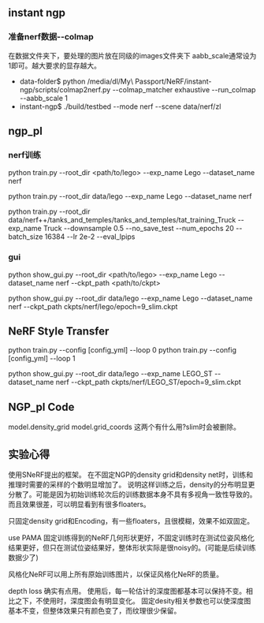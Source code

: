 ## instant ngp 
### 准备nerf数据--colmap
在数据文件夹下，要处理的图片放在同级的images文件夹下
aabb_scale通常设为1即可。越大要求的显存越大。
- data-folder$ python /media/dl/My\ Passport/NeRF/instant-ngp/scripts/colmap2nerf.py --colmap_matcher exhaustive --run_colmap --aabb_scale 1
- instant-ngp$ ./build/testbed --mode nerf --scene data/nerf/zl

## ngp_pl
### nerf训练
python train.py --root_dir <path/to/lego> --exp_name Lego --dataset_name nerf

python train.py --root_dir data/lego --exp_name Lego --dataset_name nerf

python train.py --root_dir data/nerf++/tanks_and_temples/tanks_and_temples/tat_training_Truck --exp_name Truck --downsample 0.5 --no_save_test --num_epochs 20 --batch_size 16384 --lr 2e-2 --eval_lpips

### gui
python show_gui.py --root_dir <path/to/lego> --exp_name Lego --dataset_name nerf --ckpt_path <path/to/ckpt>

python show_gui.py --root_dir data/lego --exp_name Lego --dataset_name nerf --ckpt_path ckpts/nerf/lego/epoch=9_slim.ckpt

## NeRF Style Transfer
python train.py --config [config_yml] --loop 0
python train.py --config [config_yml] --loop 1

python show_gui.py --root_dir data/lego --exp_name LEGO_ST --dataset_name nerf --ckpt_path ckpts/nerf/LEGO_ST/epoch=9_slim.ckpt

## NGP_pl Code
model.density_grid 
model.grid_coords
这两个有什么用?slim时会被删除。

## 实验心得
使用SNeRF提出的框架。
在不固定NGP的density grid和density net时，训练和推理时需要的采样的个数明显增加了。
说明这样训练之后，density的分布明显更分散了。可能是因为初始训练轮次后的训练数据本身不具有多视角一致性导致的。而且效果很差，可以明显看到有很多floaters。

只固定density grid和Encoding，有一些floaters，且很模糊，效果不如双固定。

use PAMA
固定训练得到的NeRF几何形状更好，不固定训练时在测试位姿风格化结果更好，但只在测试位姿结果好，整体形状实际是很noisy的。(可能是后续训练数据少了)

风格化NeRF可以用上所有原始训练图片，以保证风格化NeRF的质量。

depth loss 确实有点用。
使用后，每一轮估计的深度图都基本可以保持不变。相比之下，不使用时，深度图会有明显变化。
固定desity相关参数也可以使深度图基本不变，但整体效果只有颜色变了，而纹理很少保留。